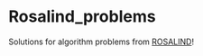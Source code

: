 # Rosalind_problems

Solutions for algorithm problems from [ROSALIND](https://rosalind.info/problems/list-view/)!
